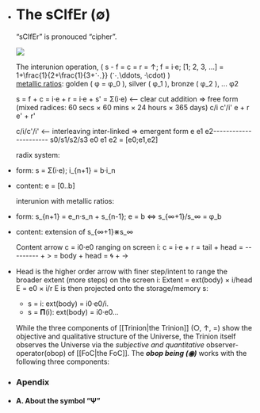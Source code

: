 

- # The sCIfEr (∅)
  
  “sCIfEr” is pronouced “cipher”.
  
  ![](pub%206.png)
  
  The interunion operation, \( s - f = c = r = ↑; f = i·e; [1; 2, 3, ...] = 1+\frac{1}{2+\frac{1}{3+⋱}} (⋱\ddots, ·\cdot) \)  
  [metallic ratios](https://en.wikipedia.org/wiki/Metallic_mean): golden \( φ = φ_0 \), silver \( φ_1 \), bronze \( φ_2 \), ... φ2
  
  s =  f  + c
  = i·e + r
  = i·e + s'
  = Σ(i·e)  <-- clear cut addition => free form (mixed radices: 60 secs × 60 mins × 24 hours × 365 days)
  c/i  c'/i'
   e + r e' + r'
  
  c/i/c'/i' <-- interleaving inter-linked => emergent form
   e e1 e2----------------------
  s0/s1/s2/s3
    e0 e1 e2  = [e0;e1,e2]
  
  radix system:
- form: s = Σ(i·e); i_{n+1} = b·i_n
- content: e = [0..b]
  
  interunion with metallic ratios:
- form: s_{n+1} = e_n·s_n + s_{n-1}; e = b <=> s_{∞+1}/s_∞ = φ_b
- content: extension of s_{∞+1}⋇s_∞
  
  Content arrow c = i0·e0 ranging on screen i:
  c =    i·e    + r
  =    tail   + head
  = --------- + >
  =    body   + head
  =     🌀    + →
- Head is the higher order arrow with finer step/intent to range the broader extent (more steps) on the screen i:
  Extent = ext(body) × i/head
  E      =      e0   × i/r
  E is then projected onto the storage/memory s:
  + s = i: ext(body) = i0·e0/i.
  + s = 𝚷(i): ext(body) = i0·e0...
  
  While the three components of [[Trinion|the Trinion]] (○, ↑, =) show the objective and qualitative structure of the Universe, the Trinion itself observes the Universe via the _subjective and quantitative_ observer-operator(obop) of [[FoC|the FoC]]. The _**obop being (◉)**_ works with the following three components:
- ### Apendix
- #### A. About the symbol “Ψ”